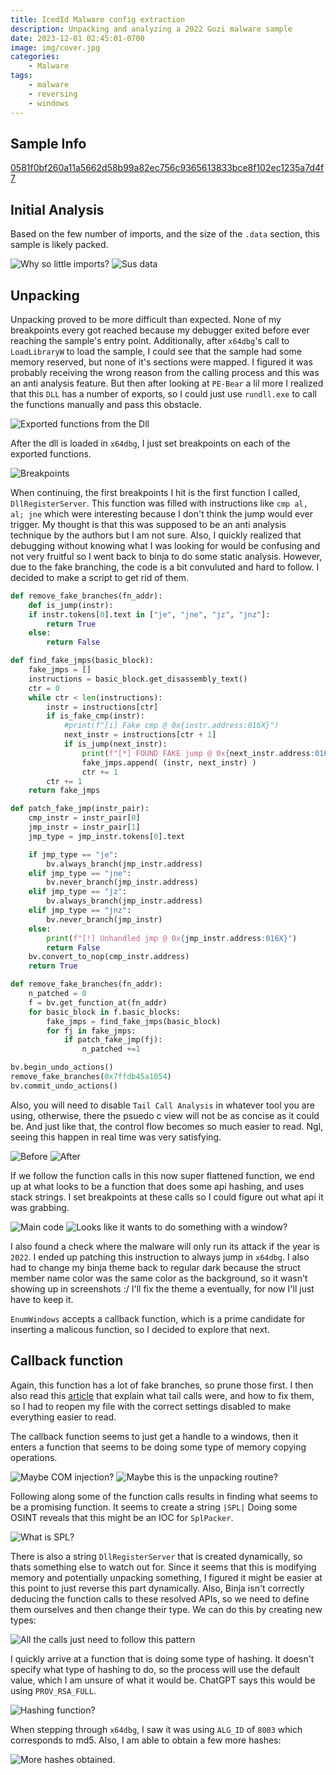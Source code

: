 ```yaml
---
title: IcedId Malware config extraction
description: Unpacking and analyzing a 2022 Gozi malware sample
date: 2023-12-01 02:45:01-0700
image: img/cover.jpg
categories:
    - Malware
tags:
    - malware
    - reversing
    - windows
---
```


## Sample Info

[0581f0bf260a11a5662d58b99a82ec756c9365613833bce8f102ec1235a7d4f7](https://bazaar.abuse.ch/sample/0581f0bf260a11a5662d58b99a82ec756c9365613833bce8f102ec1235a7d4f7/)

## Initial Analysis

Based on the few number of imports, and the size of the `.data` section, this sample is likely packed.

![Why so little imports?](img/1.png) ![Sus data](img/2.png) 

## Unpacking

Unpacking proved to be more difficult than expected.
None of my breakpoints every got reached because my debugger exited before ever reaching the sample's entry point.
Additionally, after `x64dbg`'s call to `LoadLibraryW` to load the sample, I could see that the sample had some memory reserved, but none of it's sections were mapped.
I figured it was probably receiving the wrong reason from the calling process and this was an anti analysis feature.
But then after looking at `PE-Bear` a lil more I realized that this `DLL` has a number of exports, so I could just use `rundll.exe` to call the functions manually and pass this obstacle.

![Exported functions from the Dll](img/3.png)

After the dll is loaded in `x64dbg`, I just set breakpoints on each of the exported functions.

![Breakpoints](img/4.png)

When continuing, the first breakpoints I hit is the first function I called, `DllRegisterServer`.
This function was filled with instructions like `cmp al, al; jne` which were interesting because I don't think the jump would ever trigger.
My thought is that this was supposed to be an anti analysis technique by the authors but I am not sure.
Also, I quickly realized that debugging without knowing what I was looking for would be confusing and not very fruitful so I went back to binja to do some static analysis.
However, due to the fake branching, the code is a bit convuluted and hard to follow.
I decided to make a script to get rid of them.

```python
def remove_fake_branches(fn_addr):
    def is_jump(instr):
    if instr.tokens[0].text in ["je", "jne", "jz", "jnz"]:
        return True
    else:
        return False

def find_fake_jmps(basic_block):
    fake_jmps = []
    instructions = basic_block.get_disassembly_text()
    ctr = 0
    while ctr < len(instructions):
        instr = instructions[ctr]
        if is_fake_cmp(instr):
            #print(f"[i] Fake cmp @ 0x{instr.address:016X}")
            next_instr = instructions[ctr + 1]
            if is_jump(next_instr):
                print(f"[*] FOUND FAKE jump @ 0x{next_instr.address:016X}")
                fake_jmps.append( (instr, next_instr) )
                ctr += 1
        ctr += 1
    return fake_jmps

def patch_fake_jmp(instr_pair):
    cmp_instr = instr_pair[0]
    jmp_instr = instr_pair[1]
    jmp_type = jmp_instr.tokens[0].text

    if jmp_type == "je":
        bv.always_branch(jmp_instr.address)
    elif jmp_type == "jne":
        bv.never_branch(jmp_instr.address)
    elif jmp_type == "jz":
        bv.always_branch(jmp_instr.address)
    elif jmp_type == "jnz":
        bv.never_branch(jmp_instr)
    else:
        print(f"[!] Unhandled jmp @ 0x{jmp_instr.address:016X}")
        return False
    bv.convert_to_nop(cmp_instr.address)
    return True

def remove_fake_branches(fn_addr):
    n_patched = 0
    f = bv.get_function_at(fn_addr)
    for basic_block in f.basic_blocks:
        fake_jmps = find_fake_jmps(basic_block)
        for fj in fake_jmps:
            if patch_fake_jmp(fj):
                n_patched +=1

bv.begin_undo_actions()
remove_fake_branches(0x7ffdb45a1054)
bv.commit_undo_actions()
```
Also, you will need to disable `Tail Call Analysis` in whatever tool you are using, otherwise, there the psuedo c view will not be as concise as it could be.
And just like that, the control flow becomes so much easier to read.
Ngl, seeing this happen in real time was very satisfying.

![Before](img/5.png) ![After](img/6.png)

If we follow the function calls in this now super flattened function, we end up at what looks to be a function that does some api hashing, and uses stack strings.
I set breakpoints at these calls so I could figure out what api it was grabbing. 

![Main code](img/7.png) ![Looks like it wants to do something with a window?](img/8.png)

I also found a check where the malware will only run its attack if the year is `2022`.
I ended up patching this instruction to always jump in `x64dbg`.
I also had to change my binja theme back to regular dark because the struct member name color was the same color as the background, so it wasn't showing up in screenshots :/
I'll fix the theme a eventually, for now I'll just have to keep it.

`EnumWindows` accepts a callback function, which is a prime candidate for inserting a malicous function, so I decided to explore that next.

## Callback function

Again, this function has a lot of fake branches, so prune those first.
I then also read this [article](https://binary.ninja/2023/11/13/obfuscation-flare-on.html) that explain what tail calls were, and how to fix them, so I had to reopen my file with the correct settings disabled to make everything easier to read.

The callback function seems to just get a handle to a windows, then it enters a function that seems to be doing some type of memory copying operations.

![Maybe COM injection?](img/9.png) ![Maybe this is the unpacking routine?](img/10.png)

Following along some of the function calls results in finding what seems to be a promising function.
It seems to create a string `|SPL|`
Doing some OSINT reveals that this might be an IOC for `SplPacker`.

![ What is SPL?](img/11.png)

There is also a string `DllRegisterServer` that is created dynamically, so thats something else to watch out for.
Since it seems that this is modifying memory and potentially unpacking something, I figured it might be easier at this point to just reverse this part dynamically.
Also, Binja isn't correctly deducing the function calls to these resolved APIs, so we need to define them ourselves and then change their type.
We can do this by creating new types:

![ All the calls just need to follow this pattern ](img/12.png)

I quickly arrive at a function that is doing some type of hashing.
It doesn't specify what type of hashing to do, so the process will use the default value, which I am unsure of what it would be.
ChatGPT says this would be using `PROV_RSA_FULL`.

![ Hashing function? ](img/13.png)

When stepping through `x64dbg`, I saw it was using `ALG_ID` of `8003` which corresponds to md5.
Also, I am able to obtain a few more hashes:

![ More hashes obtained. ](img/14.png)